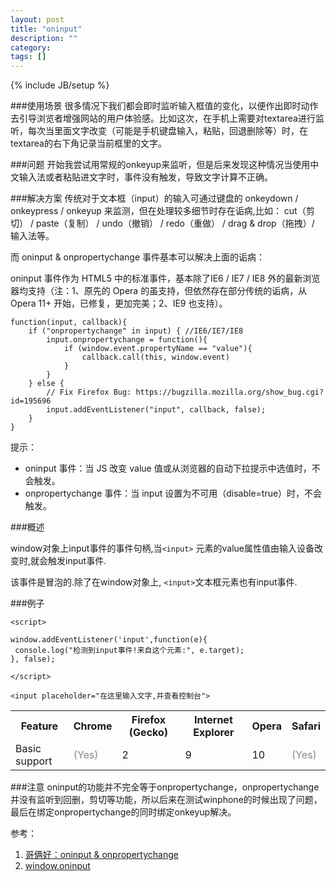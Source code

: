```yaml
---
layout: post
title: "oninput"
description: ""
category: 
tags: []
---
```

{% include JB/setup %}

###使用场景
 很多情况下我们都会即时监听输入框值的变化，以便作出即时动作去引导浏览者增强网站的用户体验感。比如这次，在手机上需要对textarea进行监听，每次当里面文字改变（可能是手机键盘输入，粘贴，回退删除等）时，在textarea的右下角记录当前框里的文字。

###问题
开始我尝试用常规的onkeyup来监听，但是后来发现这种情况当使用中文输入法或者粘贴进文字时，事件没有触发，导致文字计算不正确。

###解决方案
传统对于文本框（input）的输入可通过键盘的 onkeydown / onkeypress / onkeyup 来监测，但在处理较多细节时存在诟病,比如： cut（剪切） / paste（复制） / undo（撤销） / redo（重做） / drag & drop（拖拽）/ 输入法等。

而 oninput & onpropertychange 事件基本可以解决上面的诟病：

oninput 事件作为 HTML5 中的标准事件，基本除了IE6 / IE7 / IE8 外的最新浏览器均支持（注：1、原先的 Opera 的虽支持，但依然存在部分传统的诟病，从 Opera 11+ 开始，已修复，更加完美；2、IE9 也支持）。

	function(input, callback){
	    if ("onpropertychange" in input) { //IE6/IE7/IE8
	        input.onpropertychange = function(){
	            if (window.event.propertyName == "value"){
	                callback.call(this, window.event)
	            }
	        }
	    } else {
	        // Fix Firefox Bug: https://bugzilla.mozilla.org/show_bug.cgi?id=195696
	        input.addEventListener("input", callback, false);
	    }
	}
	
提示：
* oninput 事件：当 JS 改变 value 值或从浏览器的自动下拉提示中选值时，不会触发。
* onpropertychange 事件：当 input 设置为不可用（disable=true）时，不会触发。

###概述

window对象上input事件的事件句柄,当`<input>` 元素的value属性值由输入设备改变时,就会触发input事件.

该事件是冒泡的.除了在window对象上, `<input>`文本框元素也有input事件.

###例子

	<script>
	
	window.addEventListener('input',function(e){
	 console.log("检测到input事件!来自这个元素:", e.target);
	}, false);
	
	</script>
	
	<input placeholder="在这里输入文字,并查看控制台">


<table> 
	<tbody> 
		<tr>
			 <th>Feature</th> 
			 <th>Chrome</th> 
			 <th>Firefox (Gecko)</th> 
			 <th>Internet Explorer</th> 
			 <th>Opera</th> 
			 <th>Safari</th> 
		 </tr> 
		 <tr> 
			 <td>Basic support</td> 
			 <td><span style="color: #888;" title="Please update this with the earliest version of support.">(Yes)</span></td> 
			 <td>2</td> 
			 <td>9</td> 
			 <td>10</td> 
			 <td><span style="color: #888;" title="Please update this with the earliest version of support.">(Yes)</span></td> 
		 </tr> 
	 </tbody> 
 </table>

###注意
oninput的功能并不完全等于onpropertychange，onpropertychange并没有监听到回删，剪切等功能，所以后来在测试winphone的时候出现了问题，最后在绑定onpropertychange的同时绑定onkeyup解决。

参考：
1. [哥俩好：oninput & onpropertychange](http://www.planabc.net/2011/10/18/oninput_and_onpropertychange/)
2. [window.oninput](https://developer.mozilla.org/zh-CN/docs/DOM/window.oninput)




























